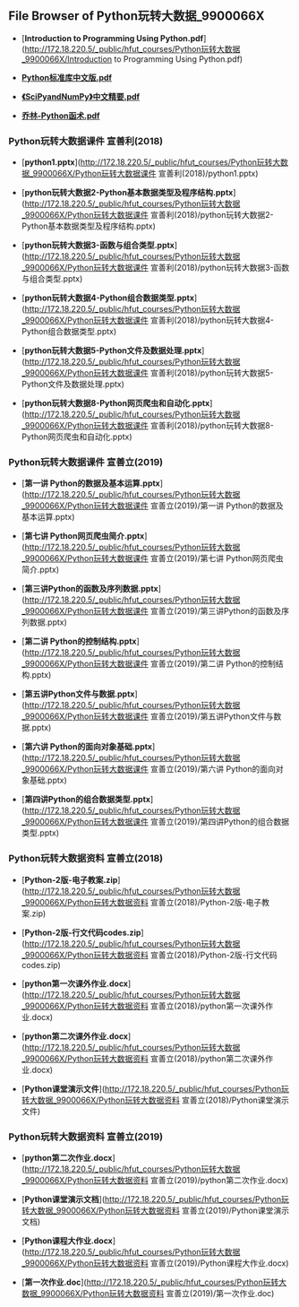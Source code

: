 ## File Browser of Python玩转大数据_9900066X

- [**Introduction to Programming Using Python.pdf**](http://172.18.220.5/_public/hfut_courses/Python玩转大数据_9900066X/Introduction to Programming Using Python.pdf)

- [**Python标准库中文版.pdf**](http://172.18.220.5/_public/hfut_courses/Python玩转大数据_9900066X/Python标准库中文版.pdf)

- [**《SciPyandNumPy》中文精要.pdf**](http://172.18.220.5/_public/hfut_courses/Python玩转大数据_9900066X/《SciPyandNumPy》中文精要.pdf)

- [**乔林-Python函术.pdf**](http://172.18.220.5/_public/hfut_courses/Python玩转大数据_9900066X/乔林-Python函术.pdf)

### Python玩转大数据课件 宣善利(2018)

- [**python1.pptx**](http://172.18.220.5/_public/hfut_courses/Python玩转大数据_9900066X/Python玩转大数据课件 宣善利(2018)/python1.pptx)

- [**python玩转大数据2-Python基本数据类型及程序结构.pptx**](http://172.18.220.5/_public/hfut_courses/Python玩转大数据_9900066X/Python玩转大数据课件 宣善利(2018)/python玩转大数据2-Python基本数据类型及程序结构.pptx)

- [**python玩转大数据3-函数与组合类型.pptx**](http://172.18.220.5/_public/hfut_courses/Python玩转大数据_9900066X/Python玩转大数据课件 宣善利(2018)/python玩转大数据3-函数与组合类型.pptx)

- [**python玩转大数据4-Python组合数据类型.pptx**](http://172.18.220.5/_public/hfut_courses/Python玩转大数据_9900066X/Python玩转大数据课件 宣善利(2018)/python玩转大数据4-Python组合数据类型.pptx)

- [**python玩转大数据5-Python文件及数据处理.pptx**](http://172.18.220.5/_public/hfut_courses/Python玩转大数据_9900066X/Python玩转大数据课件 宣善利(2018)/python玩转大数据5-Python文件及数据处理.pptx)

- [**python玩转大数据8-Python网页爬虫和自动化.pptx**](http://172.18.220.5/_public/hfut_courses/Python玩转大数据_9900066X/Python玩转大数据课件 宣善利(2018)/python玩转大数据8-Python网页爬虫和自动化.pptx)

### Python玩转大数据课件 宣善立(2019)

- [**第一讲 Python的数据及基本运算.pptx**](http://172.18.220.5/_public/hfut_courses/Python玩转大数据_9900066X/Python玩转大数据课件 宣善立(2019)/第一讲 Python的数据及基本运算.pptx)

- [**第七讲 Python网页爬虫简介.pptx**](http://172.18.220.5/_public/hfut_courses/Python玩转大数据_9900066X/Python玩转大数据课件 宣善立(2019)/第七讲 Python网页爬虫简介.pptx)

- [**第三讲Python的函数及序列数据.pptx**](http://172.18.220.5/_public/hfut_courses/Python玩转大数据_9900066X/Python玩转大数据课件 宣善立(2019)/第三讲Python的函数及序列数据.pptx)

- [**第二讲 Python的控制结构.pptx**](http://172.18.220.5/_public/hfut_courses/Python玩转大数据_9900066X/Python玩转大数据课件 宣善立(2019)/第二讲 Python的控制结构.pptx)

- [**第五讲Python文件与数据.pptx**](http://172.18.220.5/_public/hfut_courses/Python玩转大数据_9900066X/Python玩转大数据课件 宣善立(2019)/第五讲Python文件与数据.pptx)

- [**第六讲 Python的面向对象基础.pptx**](http://172.18.220.5/_public/hfut_courses/Python玩转大数据_9900066X/Python玩转大数据课件 宣善立(2019)/第六讲 Python的面向对象基础.pptx)

- [**第四讲Python的组合数据类型.pptx**](http://172.18.220.5/_public/hfut_courses/Python玩转大数据_9900066X/Python玩转大数据课件 宣善立(2019)/第四讲Python的组合数据类型.pptx)

### Python玩转大数据资料 宣善立(2018)

- [**Python-2版-电子教案.zip**](http://172.18.220.5/_public/hfut_courses/Python玩转大数据_9900066X/Python玩转大数据资料 宣善立(2018)/Python-2版-电子教案.zip)

- [**Python-2版-行文代码codes.zip**](http://172.18.220.5/_public/hfut_courses/Python玩转大数据_9900066X/Python玩转大数据资料 宣善立(2018)/Python-2版-行文代码codes.zip)

- [**python第一次课外作业.docx**](http://172.18.220.5/_public/hfut_courses/Python玩转大数据_9900066X/Python玩转大数据资料 宣善立(2018)/python第一次课外作业.docx)

- [**python第二次课外作业.docx**](http://172.18.220.5/_public/hfut_courses/Python玩转大数据_9900066X/Python玩转大数据资料 宣善立(2018)/python第二次课外作业.docx)

- [**Python课堂演示文件**](http://172.18.220.5/_public/hfut_courses/Python玩转大数据_9900066X/Python玩转大数据资料 宣善立(2018)/Python课堂演示文件)

### Python玩转大数据资料 宣善立(2019)

- [**python第二次作业.docx**](http://172.18.220.5/_public/hfut_courses/Python玩转大数据_9900066X/Python玩转大数据资料 宣善立(2019)/python第二次作业.docx)

- [**Python课堂演示文档**](http://172.18.220.5/_public/hfut_courses/Python玩转大数据_9900066X/Python玩转大数据资料 宣善立(2019)/Python课堂演示文档)

- [**Python课程大作业.docx**](http://172.18.220.5/_public/hfut_courses/Python玩转大数据_9900066X/Python玩转大数据资料 宣善立(2019)/Python课程大作业.docx)

- [**第一次作业.doc**](http://172.18.220.5/_public/hfut_courses/Python玩转大数据_9900066X/Python玩转大数据资料 宣善立(2019)/第一次作业.doc)
